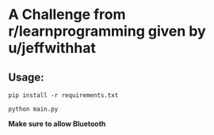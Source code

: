 # A Challenge from r/learnprogramming given by u/jeffwithhat

## Usage:
```
pip install -r requirements.txt
```

```
python main.py
```

**Make sure to allow Bluetooth**